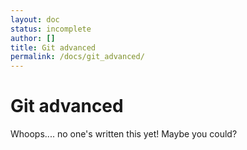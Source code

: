```yaml
---
layout: doc
status: incomplete
author: []
title: Git advanced
permalink: /docs/git_advanced/
---
```


# Git advanced

Whoops.... no one's written this yet! Maybe you could?
